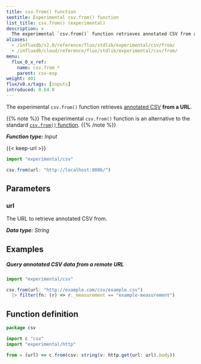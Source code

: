 ```yaml
---
title: csv.from() function
seotitle: Experimental csv.from() function
list_title: csv.from() (experimental)
description: >
  The experimental `csv.from()` function retrieves annotated CSV from a URL.
aliases:
  - /influxdb/v2.0/reference/flux/stdlib/experimental/csv/from/
  - /influxdb/cloud/reference/flux/stdlib/experimental/csv/from/
menu:
  flux_0_x_ref:
    name: csv.from *
    parent: csv-exp
weight: 401
flux/v0.x/tags: [inputs]
introduced: 0.64.0
---
```


The experimental `csv.from()` function retrieves [annotated CSV](/influxdb/v2.0/reference/syntax/annotated-csv/) **from a URL**.

{{% note %}}
The experimental `csv.from()` function is an alternative to the standard
[`csv.from()` function](/flux/v0.x/stdlib/csv/from/).
{{% /note %}}

_**Function type:** Input_

{{< keep-url >}}
```js
import "experimental/csv"

csv.from(url: "http://localhost:8086/")
```

## Parameters

### url
The URL to retrieve annotated CSV from.

_**Data type:** String_


## Examples

##### Query annotated CSV data from a remote URL
```js
import "experimental/csv"

csv.from(url: "http://example.com/csv/example.csv")
  |> filter(fn: (r) => r._measurement == "example-measurement")
```

## Function definition
```js
package csv

import c "csv"
import "experimental/http"

from = (url) => c.from(csv: string(v: http.get(url: url).body))
```
